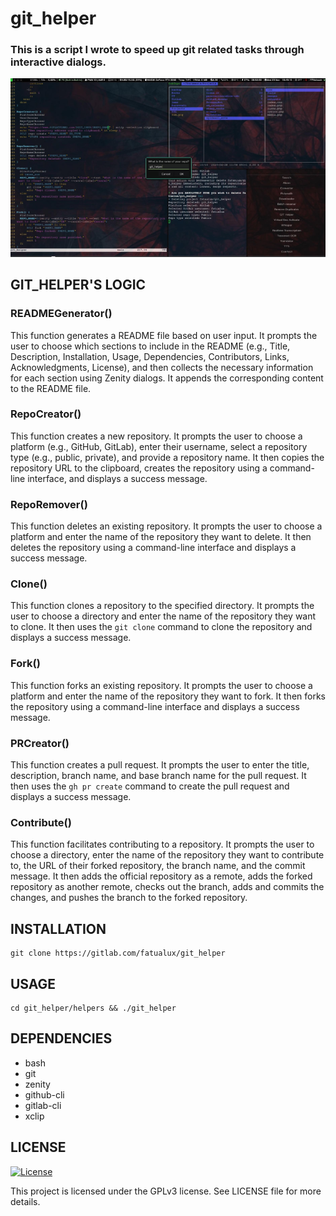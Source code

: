 # git_helper

### This is a script I wrote to speed up git related tasks through interactive dialogs.

[![Watch the video](media/demo.png)](media/demo.mp4)

## GIT_HELPER'S LOGIC

### READMEGenerator()

This function generates a README file based on user input. It prompts the user to choose which sections to include in the README (e.g., Title, Description, Installation, Usage, Dependencies, Contributors, Links, Acknowledgments, License), and then collects the necessary information for each section using Zenity dialogs. It appends the corresponding content to the README file.

### RepoCreator()

This function creates a new repository. It prompts the user to choose a platform (e.g., GitHub, GitLab), enter their username, select a repository type (e.g., public, private), and provide a repository name. It then copies the repository URL to the clipboard, creates the repository using a command-line interface, and displays a success message.

### RepoRemover()

This function deletes an existing repository. It prompts the user to choose a platform and enter the name of the repository they want to delete. It then deletes the repository using a command-line interface and displays a success message.

### Clone()

This function clones a repository to the specified directory. It prompts the user to choose a directory and enter the name of the repository they want to clone. It then uses the `git clone` command to clone the repository and displays a success message.

### Fork()

This function forks an existing repository. It prompts the user to choose a platform and enter the name of the repository they want to fork. It then forks the repository using a command-line interface and displays a success message.

### PRCreator()

This function creates a pull request. It prompts the user to enter the title, description, branch name, and base branch name for the pull request. It then uses the `gh pr create` command to create the pull request and displays a success message.

### Contribute()

This function facilitates contributing to a repository. It prompts the user to choose a directory, enter the name of the repository they want to contribute to, the URL of their forked repository, the branch name, and the commit message. It then adds the official repository as a remote, adds the forked repository as another remote, checks out the branch, adds and commits the changes, and pushes the branch to the forked repository.

## INSTALLATION

```
git clone https://gitlab.com/fatualux/git_helper
```

## USAGE

```
cd git_helper/helpers && ./git_helper
```

## DEPENDENCIES

- bash
- git
- zenity
- github-cli
- gitlab-cli
- xclip



## LICENSE

[![License](https://img.shields.io/badge/License-GPL%20v3-blue.svg)](http://www.gnu.org/licenses/gpl-3.0)

This project is licensed under the GPLv3 license.
See LICENSE file for more details.
